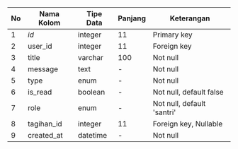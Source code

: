 | No | Nama Kolom   | Tipe Data | Panjang | Keterangan |
|----|--------------|-----------|---------|-----------------|
| 1  | _id_         | integer   | 11      | Primary key     |
| 2  | user_id      | integer   | 11      | Foreign key     |
| 3  | title        | varchar   | 100     | Not null        |
| 4  | message      | text      | -       | Not null        |
| 5  | type         | enum      | -       | Not null        |
| 6  | is_read      | boolean   | -       | Not null, default false |
| 7  | role         | enum      | -       | Not null, default 'santri' |
| 8  | tagihan_id   | integer   | 11      | Foreign key, Nullable |
| 9  | created_at   | datetime  | -       | Not null        | 